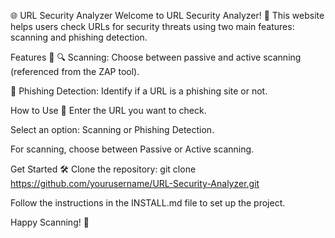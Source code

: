 🌐 URL Security Analyzer
Welcome to URL Security Analyzer! 🎉 This website helps users check URLs for security threats using two main features: scanning and phishing detection.

Features 🚀
🔍 Scanning: Choose between passive and active scanning (referenced from the ZAP tool).

🚨 Phishing Detection: Identify if a URL is a phishing site or not.

How to Use 📖
Enter the URL you want to check.

Select an option: Scanning or Phishing Detection.

For scanning, choose between Passive or Active scanning.

Get Started 🛠️
Clone the repository: git clone https://github.com/yourusername/URL-Security-Analyzer.git

Follow the instructions in the INSTALL.md file to set up the project.

Happy Scanning! 🎉
